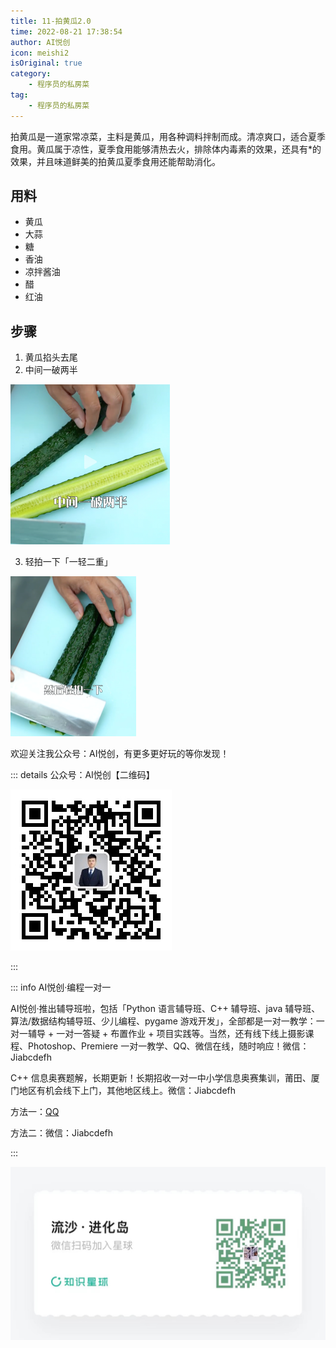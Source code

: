 ```yaml
---
title: 11-拍黄瓜2.0
time: 2022-08-21 17:38:54
author: AI悦创
icon: meishi2
isOriginal: true
category: 
    - 程序员的私房菜
tag:
    - 程序员的私房菜
---
```


拍黄瓜是一道家常凉菜，主料是黄瓜，用各种调料拌制而成。清凉爽口，适合夏季食用。黄瓜属于凉性，夏季食用能够清热去火，排除体内毒素的效果，还具有*的效果，并且味道鲜美的拍黄瓜夏季食用还能帮助消化。

## 用料

- 黄瓜
- 大蒜
- 糖
- 香油
- 凉拌酱油
- 醋
- 红油

### 

## 步骤

1. 黄瓜掐头去尾
2. 中间一破两半

<img src="./12-paihuanggua2.assets/image-20220905190604662.png" alt="image-20220905190604662" style="zoom:25%;" />

3. 轻拍一下「一轻二重」

<img src="./12-paihuanggua2.assets/image-20220905190640001.png" alt="image-20220905190640001" style="zoom:25%;" />



欢迎关注我公众号：AI悦创，有更多更好玩的等你发现！

::: details 公众号：AI悦创【二维码】

![](/gzh.jpg)

:::

::: info AI悦创·编程一对一

AI悦创·推出辅导班啦，包括「Python 语言辅导班、C++ 辅导班、java 辅导班、算法/数据结构辅导班、少儿编程、pygame 游戏开发」，全部都是一对一教学：一对一辅导 + 一对一答疑 + 布置作业 + 项目实践等。当然，还有线下线上摄影课程、Photoshop、Premiere 一对一教学、QQ、微信在线，随时响应！微信：Jiabcdefh

C++ 信息奥赛题解，长期更新！长期招收一对一中小学信息奥赛集训，莆田、厦门地区有机会线下上门，其他地区线上。微信：Jiabcdefh

方法一：[QQ](http://wpa.qq.com/msgrd?v=3&uin=1432803776&site=qq&menu=yes)

方法二：微信：Jiabcdefh

:::

![](/zsxq.jpg)





